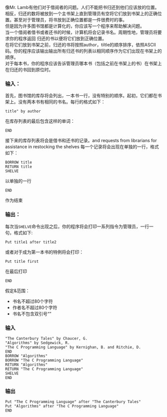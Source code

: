 像Mr. Lamb有他们对于借阅者的问题。人们不能把书归还到他们应该放的位置。<br>
相反，归还的数将被放到一个主书架上直到管理员有空将它们放到书架上的正确位置。甚至对于管理员，将书放到正确位置都是一件很费时的事。<br>
但是因为许多图书馆都是计算化的，你应该写一个程序来帮助解决问题。<br>
当一个借阅者借书或者还书的时候，计算机将会记录书名。周期性地，管理员将要求你的程序返回 归还的书以便将它们放到正确位置。<br>
在将它们放到书架之前，归还的书将按照author，tiltle的顺序排序，依照ASCII码。你的程序应该输出输出所有归还书的列表以相同顺序作为它们出现在书架上的顺序。<br>
对于每本书，你的程序应该告诉管理员哪本书（包括之前在书架上的书）在书架上在归还的书回到原位时。

### 输入：
首先，图书馆的库存将会列出，一本书一行，没有特别的顺序。起初，它们都在书架上。没有两本书有相同的书名。每行的格式如下：
```
title" by author
```
在库存列表的最后包含这样的单词：
```
END
```

接下来的库存列表将会是借书和还书的记录。and requests from librarians for assistance in restocking the shelves  每一个记录将会出现在单独的一行，格式如下：
```
BORROW title
RETURN title
SHELVE
```
以单独的一行
```
END
```
作为结束


### 输出：
每次当```SHELVE```命令出现之后，你的程序将会打印一系列指令为管理员，一行一句，格式如下:<br>
```
Put title1 after title2
```
或者对于成为第一本书的特例将会打印：
```
Put title first
```
在最后打印
```
END
```

假定&范围：
* 书名不超过80个字符
* 作者名不超过80个字符
* 书名不包含双引号“”

### 输入
```
"The Canterbury Tales" by Chaucer, G.
"Algorithms" by Sedgewick, R.
"The C Programming Language" by Kernighan, B. and Ritchie, D.
END
BORROW "Algorithms"
BORROW "The C Programming Language"
RETURN "Algorithms"
RETURN "The C Programming Language"
SHELVE
END

```

### 输出
```
Put "The C Programming Language" after "The Canterbury Tales"
Put "Algorithms" after "The C Programming Language"
END
```






